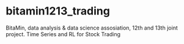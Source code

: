 # bitamin1213_trading
BitaMin, data analysis &amp; data science assosiation, 12th and 13th joint project.
Time Series and RL for Stock Trading

